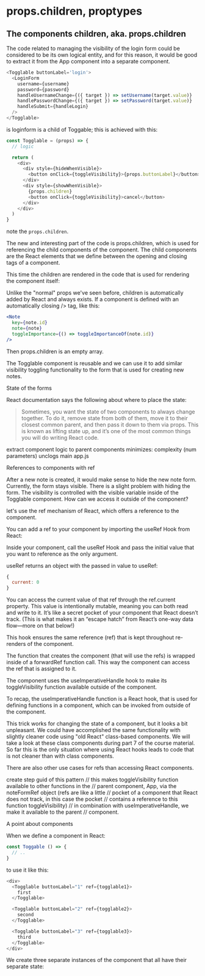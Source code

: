 # props.children, proptypes

## The components children, aka. props.children

The code related to managing the visibility of the login form could be considered to be its own logical entity, and for this reason, it would be good to extract it from the App component into a separate component.

```js
<Togglable buttonLabel='login'>
  <LoginForm
    username={username}
    password={password}
    handleUsernameChange={({ target }) => setUsername(target.value)}
    handlePasswordChange={({ target }) => setPassword(target.value)}
    handleSubmit={handleLogin}
  />
</Togglable>
```

is loginform is a child of Toggable; this is achieved with this:

```js
const Togglable = (props) => {
  // logic

  return (
    <div>
      <div style={hideWhenVisible}>
        <button onClick={toggleVisibility}>{props.buttonLabel}</button>
      </div>
      <div style={showWhenVisible}>
        {props.children}
        <button onClick={toggleVisibility}>cancel</button>
      </div>
    </div>
  )
}
```

note the `props.children`. 

The new and interesting part of the code is props.children, which is used for referencing the child components of the component. The child components are the React elements that we define between the opening and closing tags of a component.

This time the children are rendered in the code that is used for rendering the component itself:

Unlike the "normal" props we've seen before, children is automatically added by React and always exists. If a component is defined with an automatically closing /> tag, like this:

```jsx
<Note
  key={note.id}
  note={note}
  toggleImportance={() => toggleImportanceOf(note.id)}
/>
```

Then props.children is an empty array.

The Togglable component is reusable and we can use it to add similar visibility toggling functionality to the form that is used for creating new notes.

State of the forms

React documentation says the following about where to place the state:

> Sometimes, you want the state of two components to always change together. To do it, remove state from both of them, move it to their closest common parent, and then pass it down to them via props. This is known as lifting state up, and it’s one of the most common things you will do writing React code.

extract component logic to parent components 
minimizes: complexity (num parameters)
unclogs main app.js

References to components with ref

After a new note is created, it would make sense to hide the new note form. Currently, the form stays visible. There is a slight problem with hiding the form. The visibility is controlled with the visible variable inside of the Togglable component. How can we access it outside of the component?

 let's use the ref mechanism of React, which offers a reference to the component.

 You can add a ref to your component by importing the useRef Hook from React:

 Inside your component, call the useRef Hook and pass the initial value that you want to reference as the only argument. 

useRef returns an object with the passed in value to useRef:

```js
{
  current: 0
}
```

You can access the current value of that ref through the ref.current property. This value is intentionally mutable, meaning you can both read and write to it. It’s like a secret pocket of your component that React doesn’t track. (This is what makes it an “escape hatch” from React’s one-way data flow—more on that below!)

This hook ensures the same reference (ref) that is kept throughout re-renders of the component.

The function that creates the component (that will use the refs) is wrapped inside of a forwardRef function call. This way the component can access the ref that is assigned to it.

The component uses the useImperativeHandle hook to make its toggleVisibility function available outside of the component.

To recap, the useImperativeHandle function is a React hook, that is used for defining functions in a component, which can be invoked from outside of the component.

This trick works for changing the state of a component, but it looks a bit unpleasant. We could have accomplished the same functionality with slightly cleaner code using "old React" class-based components. We will take a look at these class components during part 7 of the course material. So far this is the only situation where using React hooks leads to code that is not cleaner than with class components.

There are also other use cases for refs than accessing React components.

create step guid of this pattern
  // this makes toggleVisibility function available to other functions in the
  // parent component, App, via the noteFormRef object (refs are like a little
  // pocket of a component that React does not track, in this case the pocket
  // contains a reference to this function toggleVisibility)
  // in combination with useImperativeHandle, we make it available to the parent
  // component.

A point about components

When we define a component in React:

```js
const Toggable () => {
  // ..
}
```

to use it like this:

```js
<div>
  <Togglable buttonLabel="1" ref={togglable1}>
    first
  </Togglable>

  <Togglable buttonLabel="2" ref={togglable2}>
    second
  </Togglable>

  <Togglable buttonLabel="3" ref={togglable3}>
    third
  </Togglable>
</div>
```

We create three separate instances of the component that all have their separate state:

